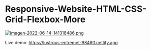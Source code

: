 # Responsive-Website-HTML-CSS-Grid-Flexbox-More

[![imagen-2022-06-14-141318486.png](https://i.postimg.cc/7hF5xxZx/imagen-2022-06-14-141318486.png)](https://postimg.cc/8fbp4gv3)

Live demo: https://lustrous-entremet-9846ff.netlify.app
